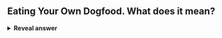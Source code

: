 ## Eating Your Own Dogfood. What does it mean?
<details>
<summary><b>Reveal answer</b></summary>
When you use your own product, you can get the view of the product -- usefulness and usability, and bug discovery.
</details>
